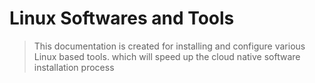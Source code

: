 # Linux Softwares and Tools
> This documentation is created for installing and configure various Linux based tools. which will speed up the cloud native software installation process

